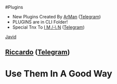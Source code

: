 #Plugins
* New Plugins Created By 
[ArMan](https://github.com/Thisisarman) ([Telegram](https://telegram.me/thisisarman))
* PLUGINS are in CLI Folder!
* Special Tnx To 
[I M /-\ N](https://github.com/imandaneshi) ([Telegram](https://telegram.me/imandaneshi))

[Javid]([Telegram](https://telegram.me/Iamjavid))

[Riccardo](https://github.com/Rmazz96) ([Telegram](https://telegram.me/Rlotar))
------------------------------------------------
# Use Them In A Good Way
